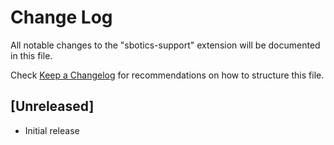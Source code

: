 # Change Log

All notable changes to the "sbotics-support" extension will be documented in this file.

Check [Keep a Changelog](http://keepachangelog.com/) for recommendations on how to structure this file.

## [Unreleased]

- Initial release